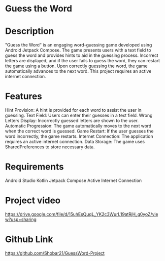 # Guess the Word

# Description
"Guess the Word" is an engaging word-guessing game developed using Android Jetpack Compose. The game presents users with a text field to guess the word and provides hints to aid in the guessing process. Incorrect letters are displayed, and if the user fails to guess the word, they can restart the game using a button. Upon correctly guessing the word, the game automatically advances to the next word. This project requires an active internet connection.

# Features
Hint Provision: A hint is provided for each word to assist the user in guessing.
Text Field: Users can enter their guesses in a text field.
Wrong Letters Display: Incorrectly guessed letters are shown to the user.
Automatic Progression: The game automatically moves to the next word when the correct word is guessed.
Game Restart: If the user guesses the word incorrectly, the game restarts.
Internet Connection: The application requires an active internet connection.
Data Storage: The game uses SharedPreferences to store necessary data.

 # Requirements
Android Studio
Kotlin
Jetpack Compose
Active Internet Connection

 # Project video
 https://drive.google.com/file/d/15uhEsQuqL_YK2c3WurL19atRjH_g0yoZ/view?usp=sharing

 # Github Link
 https://github.com/Shobar21/GuessWord-Project
